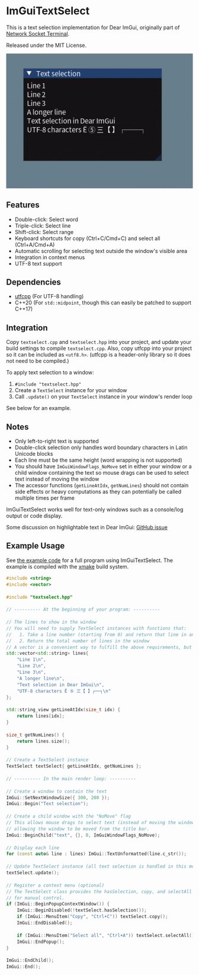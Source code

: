 # ImGuiTextSelect

This is a text selection implementation for Dear ImGui, originally part of [Network Socket Terminal](https://github.com/NSTerminal/terminal).

Released under the MIT License.

![Demo](example/demo.gif)

## Features

- Double-click: Select word
- Triple-click: Select line
- Shift-click: Select range
- Keyboard shortcuts for copy (Ctrl+C/Cmd+C) and select all (Ctrl+A/Cmd+A)
- Automatic scrolling for selecting text outside the window's visible area
- Integration in context menus
- UTF-8 text support

## Dependencies

- [utfcpp](https://github.com/nemtrif/utfcpp) (For UTF-8 handling)
- C++20 (For `std::midpoint`, though this can easily be patched to support C++17)

## Integration

Copy `textselect.cpp` and `textselect.hpp` into your project, and update your build settings to compile `textselect.cpp`. Also, copy utfcpp into your project so it can be included as `<utf8.h>`. (utfcpp is a header-only library so it does not need to be compiled.)

To apply text selection to a window:

1. `#include "textselect.hpp"`
2. Create a `TextSelect` instance for your window
3. Call `.update()` on your `TextSelect` instance in your window's render loop

See below for an example.

## Notes

- Only left-to-right text is supported
- Double-click selection only handles word boundary characters in Latin Unicode blocks
- Each line must be the same height (word wrapping is not supported)
- You should have `ImGuiWindowFlags_NoMove` set in either your window or a child window containing the text so mouse drags can be used to select text instead of moving the window
- The accessor functions (`getLineAtIdx`, `getNumLines`) should not contain side effects or heavy computations as they can potentially be called multiple times per frame

ImGuiTextSelect works well for text-only windows such as a console/log output or code display.

Some discussion on highlightable text in Dear ImGui: [GitHub issue](https://github.com/ocornut/imgui/issues/950)

## Example Usage

See [the example code](example/main.cpp) for a full program using ImGuiTextSelect. The example is compiled with the [xmake](https://xmake.io) build system.

```cpp
#include <string>
#include <vector>

#include "textselect.hpp"

// ---------- At the beginning of your program: ----------

// The lines to show in the window
// You will need to supply TextSelect instances with functions that:
//   1. Take a line number (starting from 0) and return that line in an std::string_view
//   2. Return the total number of lines in the window
// A vector is a convenient way to fulfill the above requirements, but you may use whatever you like.
std::vector<std::string> lines{
    "Line 1\n",
    "Line 2\n",
    "Line 3\n",
    "A longer line\n",
    "Text selection in Dear ImGui\n",
    "UTF-8 characters Ë ⑤ 三【 】┌──┐\n"
};

std::string_view getLineAtIdx(size_t idx) {
    return lines[idx];
}

size_t getNumLines() {
    return lines.size();
}

// Create a TextSelect instance
TextSelect textSelect{ getLineAtIdx, getNumLines };

// ---------- In the main render loop: ----------

// Create a window to contain the text
ImGui::SetNextWindowSize({ 300, 200 });
ImGui::Begin("Text selection");

// Create a child window with the "NoMove" flag
// This allows mouse drags to select text (instead of moving the window), while still
// allowing the window to be moved from the title bar.
ImGui::BeginChild("text", {}, 0, ImGuiWindowFlags_NoMove);

// Display each line
for (const auto& line : lines) ImGui::TextUnformatted(line.c_str());

// Update TextSelect instance (all text selection is handled in this method)
textSelect.update();

// Register a context menu (optional)
// The TextSelect class provides the hasSelection, copy, and selectAll methods
// for manual control.
if (ImGui::BeginPopupContextWindow()) {
    ImGui::BeginDisabled(!textSelect.hasSelection());
    if (ImGui::MenuItem("Copy", "Ctrl+C")) textSelect.copy();
    ImGui::EndDisabled();

    if (ImGui::MenuItem("Select all", "Ctrl+A")) textSelect.selectAll();
    ImGui::EndPopup();
}

ImGui::EndChild();
ImGui::End();
```
